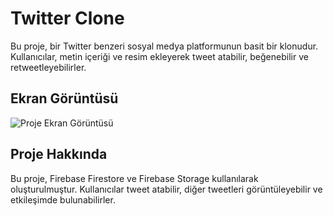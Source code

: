 # Twitter Clone

Bu proje, bir Twitter benzeri sosyal medya platformunun basit bir klonudur. 
Kullanıcılar, metin içeriği ve resim ekleyerek tweet atabilir, beğenebilir ve retweetleyebilirler.

## Ekran Görüntüsü

![Proje Ekran Görüntüsü](ekranGifi.gif)

## Proje Hakkında

Bu proje, Firebase Firestore ve Firebase Storage kullanılarak oluşturulmuştur. 
Kullanıcılar tweet atabilir, diğer tweetleri görüntüleyebilir ve etkileşimde bulunabilirler.

